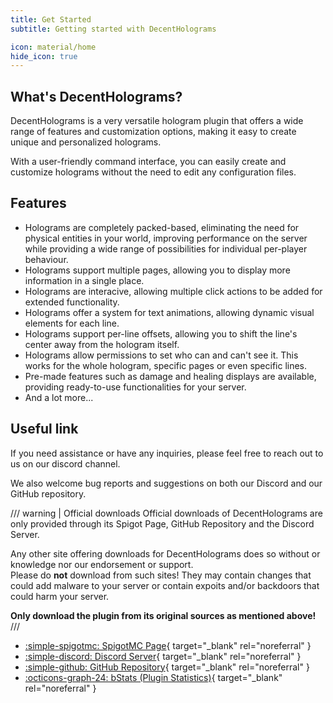```yaml
---
title: Get Started
subtitle: Getting started with DecentHolograms

icon: material/home
hide_icon: true
---
```


## What's DecentHolograms?

DecentHolograms is a very versatile hologram plugin that offers a wide range of features and customization options, making it easy to create unique and personalized holograms.

With a user-friendly command interface, you can easily create and customize holograms without the need to edit any configuration files.

## Features

- Holograms are completely packed-based, eliminating the need for physical entities in your world, improving performance on the server while providing a wide range of possibilities for individual per-player behaviour.
- Holograms support multiple pages, allowing you to display more information in a single place.
- Holograms are interacive, allowing multiple click actions to be added for extended functionality.
- Holograms offer a system for text animations, allowing dynamic visual elements for each line.
- Holograms support per-line offsets, allowing you to shift the line's center away from the hologram itself.
- Holograms allow permissions to set who can and can't see it. This works for the whole hologram, specific pages or even specific lines.
- Pre-made features such as damage and healing displays are available, providing ready-to-use functionalities for your server.
- And a lot more...

## Useful link

If you need assistance or have any inquiries, please feel free to reach out to us on our discord channel.

We also welcome bug reports and suggestions on both our Discord and our GitHub repository.

/// warning | Official downloads
Official downloads of DecentHolograms are only provided through its Spigot Page, GitHub Repository and the Discord Server.

Any other site offering downloads for DecentHolograms does so without or knowledge nor our endorsement or support.  
Please do **not** download from such sites! They may contain changes that could add malware to your server or contain expoits and/or backdoors that could harm your server.

**Only download the plugin from its original sources as mentioned above!**
///

- [:simple-spigotmc: SpigotMC Page](https://www.spigotmc.org/resources/96927/){ target="_blank" rel="noreferral" }
- [:simple-discord: Discord Server](https://discord.decentsoftware.eu){ target="_blank" rel="noreferral" }
- [:simple-github: GitHub Repository](https://github.decentsoftware.eu){ target="_blank" rel="noreferral" }
- [:octicons-graph-24: bStats (Plugin Statistics)](https://bstats.org/plugin/bukkit/DecentHolograms/12797){ target="_blank" rel="noreferral" }
